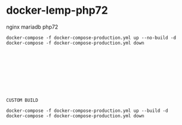 # docker-lemp-php72
nginx mariadb php72


```
docker-compose -f docker-compose-production.yml up --no-build -d
docker-compose -f docker-compose-production.yml down










CUSTOM BUILD

docker-compose -f docker-compose-production.yml up --build -d
docker-compose -f docker-compose-production.yml down
```